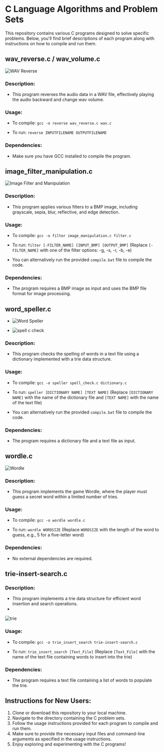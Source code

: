 # C Language Algorithms and Problem Sets

This repository contains various C programs designed to solve specific problems. Below, you'll find brief descriptions of each program along with instructions on how to compile and run them.

## wav_reverse.c / wav_volume.c

![WAV Reverse](https://github.com/Baniya-sen/C-Lang-Algo-Sets/assets/144620117/83f24ea7-db7a-4159-a3a4-47289da04a45)


### Description:
- This program reverses the audio data in a WAV file, effectively playing the audio backward and change wav volume.

### Usage:
- To compile:
  `gcc -o reverse wav_reverse.c wav.c`
  
- To run:
  `reverse INPUTFILENAME OUTPUTFILENAME`

### Dependencies:
- Make sure you have GCC installed to compile the program.

  

## image_filter_manipulation.c

![Image Filter and Manipulation](https://github.com/Baniya-sen/C-Lang-Algo-Sets/assets/144620117/47d6e04c-2543-4792-bb45-f5a507c55d25)

### Description:
- This program applies various filters to a BMP image, including grayscale, sepia, blur, reflective, and edge detection.

### Usage:
- To compile:
  `gcc -o filter image_manipulation.c filter.c`
  
- To run:
  `filter [-FILTER_NAME] [INPUT_BMP] [OUTPUT_BMP]`
  (Replace `[-FILTER_NAME]` with one of the filter options: -g, -s, -r, -b, -e)

- You can alternatively run the provided `compile.bat` file to compile the code.

### Dependencies:
- The program requires a BMP image as input and uses the BMP file format for image processing.

  

## word_speller.c

- ![Word Speller](https://github.com/Baniya-sen/C-Lang-Algo-Sets/assets/144620117/770508cc-684a-4362-8afc-4590b6f29324)
  
- ![spell c check](https://github.com/Baniya-sen/C-Lang-Algo-Sets/assets/144620117/a867c2be-dc22-4136-969d-3ea86dfc897f)


### Description:
- This program checks the spelling of words in a text file using a dictionary implemented with a trie data structure.

### Usage:
- To compile:
  `gcc -o speller spell_check.c dictionary.c`
  
- To run: `speller [DICTIONARY NAME] [TEXT NAME]`
  (Replace `[DICTIONARY NAME]` with the name of the dictionary file and `[TEXT NAME]` with the name of the text file)

- You can alternatively run the provided `compile.bat` file to compile the code.

### Dependencies:
- The program requires a dictionary file and a text file as input.

  

## wordle.c

![Wordle](https://github.com/Baniya-sen/C-Lang-Algo-Sets/assets/144620117/9c459e99-5188-4044-8ee5-1ee18cc61c37)

### Description:
- This program implements the game Wordle, where the player must guess a secret word within a limited number of tries.

### Usage:
- To compile:
  `gcc -o wordle wordle.c`
  
- To run: `wordle WORDSIZE`
  (Replace `WORDSIZE` with the length of the word to guess, e.g., 5 for a five-letter word)

### Dependencies:
- No external dependencies are required.

  

## trie-insert-search.c

### Description:
- This program implements a trie data structure for efficient word insertion and search operations.
- 
![trie](https://github.com/Baniya-sen/C-Lang-Algo-Sets/assets/144620117/7f2b2de4-fb84-4bc0-9aee-b5694f55594a)


### Usage:
- To compile:
  `gcc -o trie_insert_search trie-insert-search.c`
  
- To run: `trie_insert_search [Text_File]`
  (Replace `[Text_File]` with the name of the text file containing words to insert into the trie)

### Dependencies:
- The program requires a text file containing a list of words to populate the trie.

  

## Instructions for New Users:
1. Clone or download this repository to your local machine.
2. Navigate to the directory containing the C problem sets.
3. Follow the usage instructions provided for each program to compile and run them.
4. Make sure to provide the necessary input files and command-line arguments as specified in the usage instructions.
5. Enjoy exploring and experimenting with the C programs!
